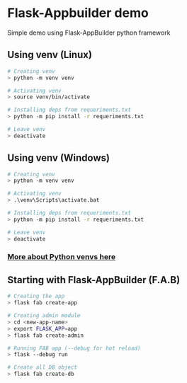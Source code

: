 # Flask-Appbuilder demo

Simple demo using Flask-AppBuilder python framework

## Using venv (Linux)

```bash
# Creating venv
> python -m venv venv

# Activating venv
> source venv/bin/activate

# Installing deps from requeriments.txt
> python -m pip install -r requeriments.txt

# Leave venv
> deactivate
```

## Using venv (Windows)

```bash
# Creating venv
> python -m venv venv

# Activating venv
> .\venv\Scripts\activate.bat

# Installing deps from requeriments.txt
> python -m pip install -r requeriments.txt

# Leave venv
> deactivate
```

### [More about Python venvs here](https://realpython.com/python-virtual-environments-a-primer/)

## Starting with Flask-AppBuilder (F.A.B)

```bash
# Creating the app
> flask fab create-app

# Creating admin module
> cd <new-app-name>
> export FLASK_APP=app
> flask fab create-admin

# Running FAB app (--debug for hot reload)
> flask --debug run

# Create all DB object
> flask fab create-db

```